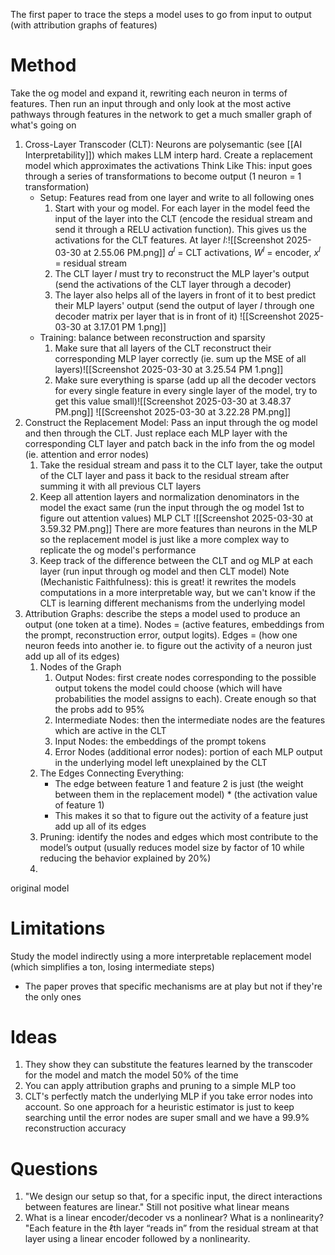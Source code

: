 The first paper to trace the steps a model uses to go from input to output (with attribution graphs of features)

# Method
Take the og model and expand it, rewriting each neuron in terms of features. Then run an input through and only look at the most active pathways through features in the network to get a much smaller graph of what's going on 
1. Cross-Layer Transcoder (CLT): Neurons are polysemantic (see [[AI Interpretability]]) which makes LLM interp hard. Create a replacement model which approximates the activations
	Think Like This: input goes through a series of transformations to become output (1 neuron = 1 transformation)
	- Setup: Features read from one layer and write to all following ones
		1. Start with your og model. For each layer in the model feed the input of the layer into the CLT (encode the residual stream and send it through a RELU activation function). This gives us the activations for the CLT features. At layer $l$:![[Screenshot 2025-03-30 at 2.55.06 PM.png]]
			$a^l$ = CLT activations, $W^l$ = encoder, $x^l$ = residual stream
		2. The CLT layer $l$ must try to reconstruct the MLP layer's output (send the activations of the CLT layer through a decoder)
		3. The layer also helps all of the layers in front of it to best predict their MLP layers' output (send the output of layer $l$ through one decoder matrix per layer that is in front of it) ![[Screenshot 2025-03-30 at 3.17.01 PM 1.png]]
	- Training: balance between reconstruction and sparsity
		1. Make sure that all layers of the CLT reconstruct their corresponding MLP layer correctly (ie. sum up the MSE of all layers)![[Screenshot 2025-03-30 at 3.25.54 PM 1.png]]
		2. Make sure everything is sparse (add up all the decoder vectors for every single feature in every single layer of the model, try to get this value small)![[Screenshot 2025-03-30 at 3.48.37 PM.png]]
![[Screenshot 2025-03-30 at 3.22.28 PM.png]]
2. Construct the Replacement Model: Pass an input through the og model and then through the CLT. Just replace each MLP layer with the corresponding CLT layer and patch back in the info from the og model (ie. attention and error nodes)
	1. Take the residual stream and pass it to the CLT layer, take the output of the CLT layer and pass it back to the residual stream after summing it with all previous CLT layers
	2. Keep all attention layers and normalization denominators in the model the exact same (run the input through the og model 1st to figure out attention values)
											 MLP                                              CLT
		![[Screenshot 2025-03-30 at 3.59.32 PM.png]]
			There are more features than neurons in the MLP so the replacement model is just like a more complex way to replicate the og model's performance
	3. Keep track of the difference between the CLT and og MLP at each layer (run input through og model and then CLT model)
	Note (Mechanistic Faithfulness): this is great! it rewrites the models computations in a more interpretable way, but we can't know if the CLT is learning different mechanisms from the underlying model
3. Attribution Graphs: describe the steps a model used to produce an output (one token at a time). Nodes = (active features, embeddings from the prompt, reconstruction error, output logits). Edges = (how one neuron feeds into another ie. to figure out the activity of a neuron just add up all of its edges)
	1. Nodes of the Graph
		1. Output Nodes: first create nodes corresponding to the possible output tokens the model could choose (which will have probabilities the model assigns to each). Create enough so that the probs add to 95% 
		2. Intermediate Nodes: then the intermediate nodes are the features which are active in the CLT
		3. Input Nodes: the embeddings of the prompt tokens 
		4. Error Nodes (additional error nodes): portion of each MLP output in the underlying model left unexplained by the CLT
	2. The Edges Connecting Everything: 
		- The edge between feature 1 and feature 2 is just (the weight between them in the replacement model) * (the activation value of feature 1)
		- This makes it so that to figure out the activity of a feature just add up all of its edges
	3. Pruning: identify the nodes and edges which most contribute to the model’s output (usually reduces model size by factor of 10 while reducing the behavior explained by 20%)
	4. 

original model
# Limitations
Study the model indirectly using a more interpretable replacement model (which simplifies a ton, losing intermediate steps)
- The paper proves that specific mechanisms are at play but not if they're the only ones
# Ideas
1. They show they can substitute the features learned by the transcoder for the model and match the model 50% of the time
2. You can apply attribution graphs and pruning to a simple MLP too
3. CLT's perfectly match the underlying MLP if you take error nodes into account. So one approach for a heuristic estimator is just to keep searching until the error nodes are super small and we have a 99.9% reconstruction accuracy
# Questions
1. "We design our setup so that, for a specific input, the direct interactions between features are linear." Still not positive what linear means
2. What is a linear encoder/decoder vs a nonlinear? What is a nonlinearity?
	"Each feature in the ℓth layer “reads in” from the residual stream at that layer using a linear encoder followed by a nonlinearity.
